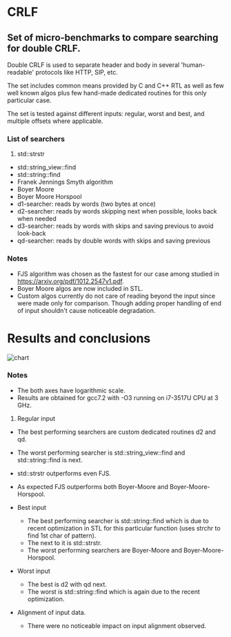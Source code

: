 CRLF
====
## Set of micro-benchmarks to compare searching for double CRLF.

Double CRLF is used to separate header and body in several 'human-readable' protocols like HTTP, SIP, etc.

The set includes common means provided by C and C++ RTL as well as few well known algos plus few hand-made dedicated routines for this only particular case.

The set is tested against different inputs: regular, worst and best, and multiple offsets where applicable.

### List of searchers
1. std::strstr
* std::string_view::find
* std::string::find
* Franek Jennings Smyth algorithm
* Boyer Moore
* Boyer Moore Horspool
* d1-searcher: reads by words (two bytes at once)
* d2-searcher: reads by words skipping next when possible, looks back when needed
* d3-searcher: reads by words with skips and saving previous to avoid look-back
* qd-searcher: reads by double words with skips and saving previous

### Notes
* FJS algorithm was chosen as the fastest for our case among studied in https://arxiv.org/pdf/1012.2547v1.pdf.
* Boyer Moore algos are now included in STL.
* Custom algos currently do not care of reading beyond the input since were made only for comparison. Though adding proper handling of end of input shouldn't cause noticeable degradation.

# Results and conclusions
![chart](crlf/img/inputs.png)

### Notes
* The both axes have logarithmic scale.
* Results are obtained for gcc7.2 with -O3 running on i7-3517U CPU at 3 GHz.

1. Regular input
  * The best performing searchers are custom dedicated routines d2 and qd.
  * The worst performing searcher is std::string_view::find and std::string::find is next.
  * std::strstr outperforms even FJS.
  * As expected FJS outperforms both Boyer-Moore and Boyer-Moore-Horspool.

* Best input
  * The best performing searcher is std::string::find which is due to recent optimization in STL for this particular function (uses strchr to find 1st char of pattern).
  * The next to it is std::strstr.
  * The worst performing searchers are Boyer-Moore and Boyer-Moore-Horspool.

* Worst input
  * The best is d2 with qd next.
  * The worst is std::string::find which is again due to the recent optimization.

* Alignment of input data.
  * There were no noticeable impact on input alignment observed.

